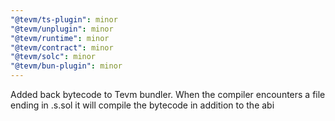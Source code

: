 ```yaml
---
"@tevm/ts-plugin": minor
"@tevm/unplugin": minor
"@tevm/runtime": minor
"@tevm/contract": minor
"@tevm/solc": minor
"@tevm/bun-plugin": minor
---
```


Added back bytecode to Tevm bundler. When the compiler encounters a file ending in .s.sol it will compile the bytecode in addition to the abi
